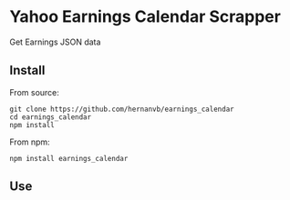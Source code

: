 # Yahoo Earnings Calendar Scrapper
Get Earnings JSON data

## Install
From source:

```
git clone https://github.com/hernanvb/earnings_calendar
cd earnings_calendar
npm install
```

From npm:

```
npm install earnings_calendar
```

## Use

```

